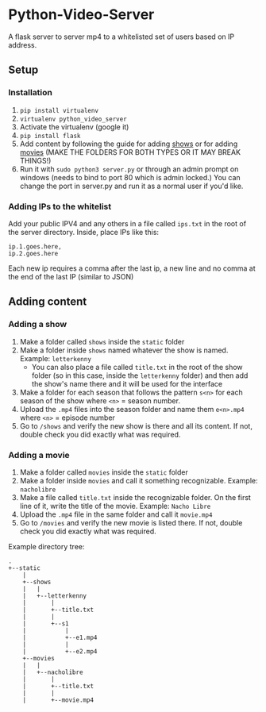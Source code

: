 # Python-Video-Server

A flask server to server mp4 to a whitelisted set of users based on IP address.

## Setup

### Installation

1. `pip install virtualenv`
2. `virtualenv python_video_server`
3. Activate the virtualenv (google it)
4. `pip install flask`
5. Add content by following the guide for adding [shows](#adding-a-show) or for adding [movies](#adding-a-movie) (MAKE THE FOLDERS FOR BOTH TYPES OR IT MAY BREAK THINGS!)
6. Run it with `sudo python3 server.py` or through an admin prompt on windows (needs to bind to port 80 which is admin locked.) You can change the port in server.py and run it as a normal user if you'd like.

### Adding IPs to the whitelist

Add your public IPV4 and any others in a file called `ips.txt` in the root of the server directory. Inside, place IPs like this:

    ip.1.goes.here,
    ip.2.goes.here

Each new ip requires a comma after the last ip, a new line and no comma at the end of the last IP (similar to JSON)

## Adding content

### Adding a show

1. Make a folder called `shows` inside the `static` folder
2. Make a folder inside `shows` named whatever the show is named. Example: `letterkenny`
    - You can also place a file called `title.txt` in the root of the show folder (so in this case, inside the `letterkenny` folder) and then add the show's name there and it will be used for the interface
3. Make a folder for each season that follows the pattern `s<n>` for each season of the show where `<n>` = season number.
4. Upload the `.mp4` files into the season folder and name them `e<n>.mp4` where `<n>` = episode number
5. Go to `/shows` and verify the new show is there and all its content. If not, double check you did exactly what was required.

### Adding a movie

1. Make a folder called `movies` inside the `static` folder
2. Make a folder inside `movies` and call it something recognizable. Example: `nacholibre`
3. Make a file called `title.txt` inside the recognizable folder. On the first line of it, write the title of the movie. Example: `Nacho Libre`
4. Upload the `.mp4` file in the same folder and call it `movie.mp4`
5. Go to `/movies` and verify the new movie is listed there. If not, double check you did exactly what was required.

Example directory tree:

    .
    +--static
        |
        +--shows
        |   |
        |   +--letterkenny
        |       | 
        |       +--title.txt
        |       | 
        |       +--s1
        |           |
        |           +--e1.mp4
        |           |
        |           +--e2.mp4
        +--movies
        |   |
        |   +--nacholibre
        |       |
        |       +--title.txt
        |       |
        |       +--movie.mp4
